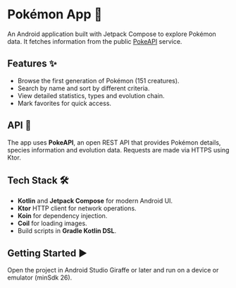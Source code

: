 # Pokémon App 🚀

An Android application built with Jetpack Compose to explore Pokémon data. It fetches information from the public [PokeAPI](https://pokeapi.co) service.

## Features ✨
- Browse the first generation of Pokémon (151 creatures).
- Search by name and sort by different criteria.
- View detailed statistics, types and evolution chain.
- Mark favorites for quick access.

## API 🔗
The app uses **PokeAPI**, an open REST API that provides Pokémon details, species information and evolution data. Requests are made via HTTPS using Ktor.

## Tech Stack 🛠
- **Kotlin** and **Jetpack Compose** for modern Android UI.
- **Ktor** HTTP client for network operations.
- **Koin** for dependency injection.
- **Coil** for loading images.
- Build scripts in **Gradle Kotlin DSL**.

## Getting Started ▶️
Open the project in Android Studio Giraffe or later and run on a device or emulator (minSdk 26).
